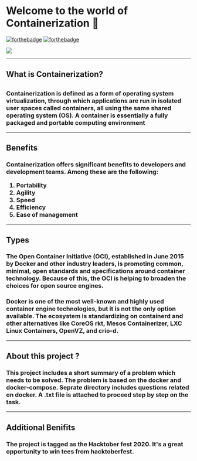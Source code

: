 # Welcome to the world of Containerization 🐋
[![forthebadge](https://forthebadge.com/images/badges/built-with-love.svg)](https://forthebadge.com)
[![forthebadge](https://forthebadge.com/images/badges/uses-badges.svg)](https://forthebadge.com)

<img align='center' src="https://cdn.pixabay.com/photo/2016/09/02/00/06/container-1638068_960_720.jpg">

---

<h2> What is Containerization?<h2>

<h3>Containerization is defined as a form of operating system virtualization, through which applications are run in isolated user spaces called containers, all using the same shared operating system (OS). A container is essentially a fully packaged and portable computing environment</h3>

---

<h2>Benefits</h2>
<h3>Containerization offers significant benefits to developers and development teams. Among these are the following:
<ol>
  <li>Portability</li>
  <li>Agility</li>
  <li>Speed</li>
  <li>Efficiency</li>
  <li>Ease of management</li>
</ol> 
</h3>


---

<h2>Types</h2>
<h3>The Open Container Initiative (OCI), established in June 2015 by Docker and other industry leaders, is promoting common, minimal, open standards and specifications around container technology. Because of this, the OCI is helping to broaden the choices for open source engines.</h3>
<h3>Docker is one of the most well-known and highly used container engine technologies, but it is not the only option available. The ecosystem is standardizing on containerd and other alternatives like CoreOS rkt, Mesos Containerizer, LXC Linux Containers, OpenVZ, and crio-d.</h3>

---

<h2>About this project ?</h2>

<h3>This project includes a short summary of a problem which needs to be solved. The problem is based on the docker and docker-compose. Seprate directory includes questions related on docker. A .txt file is attached to proceed step by step on the task.</h3>

---

<h2>Additional Benifits</h2> 

<h3>The project is tagged as the Hacktober fest 2020. It's a great opportunity to win tees from hacktoberfest.</h3>
